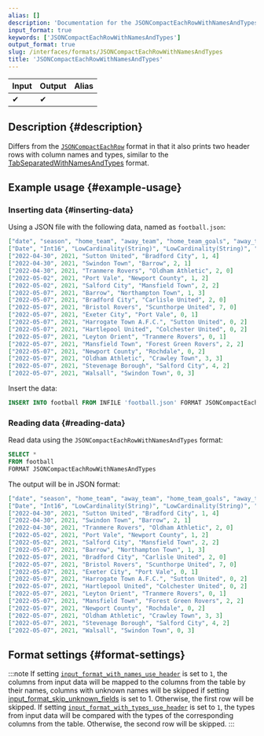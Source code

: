 ```yaml
---
alias: []
description: 'Documentation for the JSONCompactEachRowWithNamesAndTypes format'
input_format: true
keywords: ['JSONCompactEachRowWithNamesAndTypes']
output_format: true
slug: /interfaces/formats/JSONCompactEachRowWithNamesAndTypes
title: 'JSONCompactEachRowWithNamesAndTypes'
---
```


| Input | Output | Alias |
|-------|--------|-------|
| ✔     | ✔      |       |

## Description {#description}

Differs from the [`JSONCompactEachRow`](./JSONCompactEachRow.md) format in that it also prints two header rows with column names and types, similar to the [TabSeparatedWithNamesAndTypes](../TabSeparated/TabSeparatedWithNamesAndTypes.md) format.

## Example usage {#example-usage}

### Inserting data {#inserting-data}

Using a JSON file with the following data, named as `football.json`:

```json
["date", "season", "home_team", "away_team", "home_team_goals", "away_team_goals"]
["Date", "Int16", "LowCardinality(String)", "LowCardinality(String)", "Int8", "Int8"]
["2022-04-30", 2021, "Sutton United", "Bradford City", 1, 4]
["2022-04-30", 2021, "Swindon Town", "Barrow", 2, 1]
["2022-04-30", 2021, "Tranmere Rovers", "Oldham Athletic", 2, 0]
["2022-05-02", 2021, "Port Vale", "Newport County", 1, 2]
["2022-05-02", 2021, "Salford City", "Mansfield Town", 2, 2]
["2022-05-07", 2021, "Barrow", "Northampton Town", 1, 3]
["2022-05-07", 2021, "Bradford City", "Carlisle United", 2, 0]
["2022-05-07", 2021, "Bristol Rovers", "Scunthorpe United", 7, 0]
["2022-05-07", 2021, "Exeter City", "Port Vale", 0, 1]
["2022-05-07", 2021, "Harrogate Town A.F.C.", "Sutton United", 0, 2]
["2022-05-07", 2021, "Hartlepool United", "Colchester United", 0, 2]
["2022-05-07", 2021, "Leyton Orient", "Tranmere Rovers", 0, 1]
["2022-05-07", 2021, "Mansfield Town", "Forest Green Rovers", 2, 2]
["2022-05-07", 2021, "Newport County", "Rochdale", 0, 2]
["2022-05-07", 2021, "Oldham Athletic", "Crawley Town", 3, 3]
["2022-05-07", 2021, "Stevenage Borough", "Salford City", 4, 2]
["2022-05-07", 2021, "Walsall", "Swindon Town", 0, 3]
```

Insert the data:

```sql
INSERT INTO football FROM INFILE 'football.json' FORMAT JSONCompactEachRowWithNamesAndTypes;
```

### Reading data {#reading-data}

Read data using the `JSONCompactEachRowWithNamesAndTypes` format:

```sql
SELECT *
FROM football
FORMAT JSONCompactEachRowWithNamesAndTypes
```

The output will be in JSON format:

```json
["date", "season", "home_team", "away_team", "home_team_goals", "away_team_goals"]
["Date", "Int16", "LowCardinality(String)", "LowCardinality(String)", "Int8", "Int8"]
["2022-04-30", 2021, "Sutton United", "Bradford City", 1, 4]
["2022-04-30", 2021, "Swindon Town", "Barrow", 2, 1]
["2022-04-30", 2021, "Tranmere Rovers", "Oldham Athletic", 2, 0]
["2022-05-02", 2021, "Port Vale", "Newport County", 1, 2]
["2022-05-02", 2021, "Salford City", "Mansfield Town", 2, 2]
["2022-05-07", 2021, "Barrow", "Northampton Town", 1, 3]
["2022-05-07", 2021, "Bradford City", "Carlisle United", 2, 0]
["2022-05-07", 2021, "Bristol Rovers", "Scunthorpe United", 7, 0]
["2022-05-07", 2021, "Exeter City", "Port Vale", 0, 1]
["2022-05-07", 2021, "Harrogate Town A.F.C.", "Sutton United", 0, 2]
["2022-05-07", 2021, "Hartlepool United", "Colchester United", 0, 2]
["2022-05-07", 2021, "Leyton Orient", "Tranmere Rovers", 0, 1]
["2022-05-07", 2021, "Mansfield Town", "Forest Green Rovers", 2, 2]
["2022-05-07", 2021, "Newport County", "Rochdale", 0, 2]
["2022-05-07", 2021, "Oldham Athletic", "Crawley Town", 3, 3]
["2022-05-07", 2021, "Stevenage Borough", "Salford City", 4, 2]
["2022-05-07", 2021, "Walsall", "Swindon Town", 0, 3]
```


## Format settings {#format-settings}

:::note
If setting [`input_format_with_names_use_header`](/operations/settings/settings-formats.md/#input_format_with_names_use_header) is set to `1`,
the columns from input data will be mapped to the columns from the table by their names, columns with unknown names will be skipped if setting [input_format_skip_unknown_fields](/operations/settings/settings-formats.md/#input_format_skip_unknown_fields) is set to 1.
Otherwise, the first row will be skipped.
If setting [`input_format_with_types_use_header`](/operations/settings/settings-formats.md/#input_format_with_types_use_header) is set to `1`,
the types from input data will be compared with the types of the corresponding columns from the table. Otherwise, the second row will be skipped.
:::